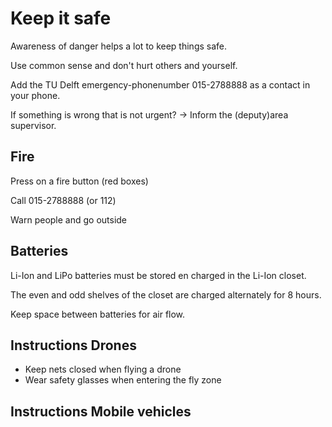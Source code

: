 # Keep it safe

Awareness of danger helps a lot to keep things safe.

Use common sense and don't hurt others and yourself.

Add the TU Delft emergency-phonenumber 015-2788888 as a contact in your phone.

If something is wrong that is not urgent? -> Inform the (deputy)area supervisor.

## Fire

Press on a fire button (red boxes)

Call 015-2788888 (or 112)

Warn people and go outside

## Batteries

Li-Ion and LiPo batteries must be stored en charged in the Li-Ion closet.

The even and odd shelves of the closet are charged alternately for 8 hours.

Keep space between batteries for air flow.

## Instructions Drones

- Keep nets closed when flying a drone
- Wear safety glasses when entering the fly zone

## Instructions Mobile vehicles
